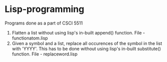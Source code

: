 # Lisp-programming
Programs done as a part of CSCI 5511

1. Flatten a list without using lisp's in-built append() function. File - functionatom.lisp
2. Given a symbol and a list, replace all occurences of the symbol in the list with 'YYYY'. This has to be done without using lisp's in-built substitute() function. File - replaceword.lisp
